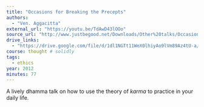 ```yaml
---
title: "Occasions for Breaking the Precepts"
authors:
  - "Ven. Aggacitta"
external_url: "https://youtu.be/TdAwD43lOOo"
source_url: "http://www.justbegood.net/Downloads/Other%20talks/Occasions%20for%20Breaking%20Precepts.MP3"
drive_links:
  - "https://drive.google.com/file/d/1dl1NGTt11WeX0lhiyAo9lVm89Az4tU-a/view?usp=drivesdk"
course: thought # solidly
tags:
  - ethics
year: 2012
minutes: 77
---
```


A lively dhamma talk on how to use the theory of *karma* to practice in your daily life.
